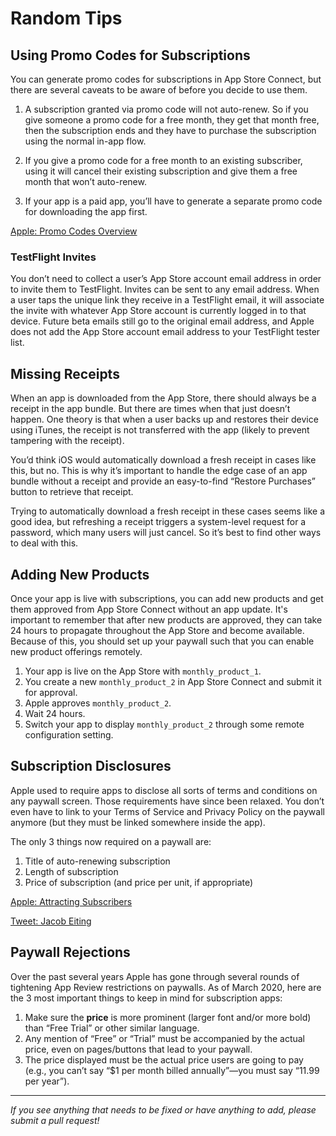 # Random Tips

## Using Promo Codes for Subscriptions

You can generate promo codes for subscriptions in App Store Connect, but there are several caveats to be aware of before you decide to use them.

1. A subscription granted via promo code will not auto-renew. So if you give someone a promo code for a free month, they get that month free, then the subscription ends and they have to purchase the subscription using the normal in-app flow.

2. If you give a promo code for a free month to an existing subscriber, using it will cancel their existing subscription and give them a free month that won’t auto-renew.

3. If your app is a paid app, you’ll have to generate a separate promo code for downloading the app first.

[Apple: Promo Codes Overview](https://help.apple.com/app-store-connect/#/dev50869de4a)

### TestFlight Invites

You don’t need to collect a user’s App Store account email address in order to invite them to TestFlight. Invites can be sent to any email address. When a user taps the unique link they receive in a TestFlight email, it will associate the invite with whatever App Store account is currently logged in to that device. Future beta emails still go to the original email address, and Apple does not add the App Store account email address to your TestFlight tester list.

## Missing Receipts

When an app is downloaded from the App Store, there should always be a receipt in the app bundle. But there are times when that just doesn’t happen. One theory is that when a user backs up and restores their device using iTunes, the receipt is not transferred with the app (likely to prevent tampering with the receipt).

You’d think iOS would automatically download a fresh receipt in cases like this, but no. This is why it’s important to handle the edge case of an app bundle without a receipt and provide an easy-to-find “Restore Purchases” button to retrieve that receipt.

Trying to automatically download a fresh receipt in these cases seems like a good idea, but refreshing a receipt triggers a system-level request for a password, which many users will just cancel. So it’s best to find other ways to deal with this.

## Adding New Products

Once your app is live with subscriptions, you can add new products and get them approved from App Store Connect without an app update. It's important to remember that after new products are approved, they can take 24 hours to propagate throughout the App Store and become available. Because of this, you should set up your paywall such that you can enable new product offerings remotely. 

1. Your app is live on the App Store with `monthly_product_1`.
2. You create a new `monthly_product_2` in App Store Connect and submit it for approval.
3. Apple approves `monthly_product_2`.
4. Wait 24 hours.
5. Switch your app to display `monthly_product_2` through some remote configuration setting.

## Subscription Disclosures

Apple used to require apps to disclose all sorts of terms and conditions on any paywall screen. Those requirements have since been relaxed. You don’t even have to link to your Terms of Service and Privacy Policy on the paywall anymore (but they must be linked somewhere inside the app).

The only 3 things now required on a paywall are:

1. Title of auto-renewing subscription
2. Length of subscription
3. Price of subscription (and price per unit, if appropriate)

[Apple: Attracting Subscribers](https://developer.apple.com/app-store/subscriptions/#attracting-subscribers)

[Tweet: Jacob Eiting](https://twitter.com/jeiting/status/1137043638985216000?s=21)

## Paywall Rejections

Over the past several years Apple has gone through several rounds of tightening App Review restrictions on paywalls. As of March 2020, here are the 3 most important things to keep in mind for subscription apps:

1. Make sure the **price** is more prominent (larger font and/or more bold) than “Free Trial” or other similar language.
2. Any mention of “Free” or “Trial” must be accompanied by the actual price, even on pages/buttons that lead to your paywall.
3. The price displayed must be the actual price users are going to pay (e.g., you can’t say “$1 per month billed annually”—you must say “11.99 per year”).


___________________________________________________________________
_If you see anything that needs to be fixed or have anything to add, please submit a pull request!_